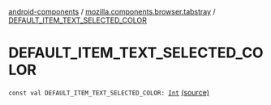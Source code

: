 [android-components](../index.md) / [mozilla.components.browser.tabstray](index.md) / [DEFAULT_ITEM_TEXT_SELECTED_COLOR](./-d-e-f-a-u-l-t_-i-t-e-m_-t-e-x-t_-s-e-l-e-c-t-e-d_-c-o-l-o-r.md)

# DEFAULT_ITEM_TEXT_SELECTED_COLOR

`const val DEFAULT_ITEM_TEXT_SELECTED_COLOR: `[`Int`](https://kotlinlang.org/api/latest/jvm/stdlib/kotlin/-int/index.html) [(source)](https://github.com/mozilla-mobile/android-components/blob/master/components/browser/tabstray/src/main/java/mozilla/components/browser/tabstray/TabsTrayStyling.kt#L10)